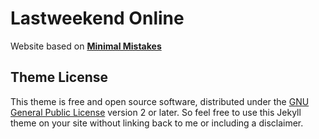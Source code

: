 # Lastweekend Online


Website based on **[Minimal Mistakes](http://mmistakes.github.io/minimal-mistakes)** 

## Theme License

This theme is free and open source software, distributed under the [GNU General Public License](http://mmistakes.github.io/minimal-mistakes/LICENSE) version 2 or later. So feel free to use this Jekyll theme on your site without linking back to me or including a disclaimer. 
